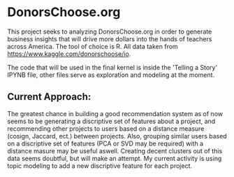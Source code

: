 # DonorsChoose.org

This project seeks to analyzing DonorsChoose.org in order to generate business insights that will drive more dollars into the hands of teachers across America. The tool of choice is R. All data taken from https://www.kaggle.com/donorschoose/io.

The code that will be used in the final kernel is inside the 'Telling a Story' IPYNB file, other files serve as exploration and modeling at the moment.


## Current Approach:

The greatest chance in building a good recommendation system as of now seems to be generating a discriptive set of features about a project, and recommending other projects to users based on a distance measure (cosign, Jaccard, ect.)  between projects. Also, grouping similar users based on a discriptive set of features (PCA or SVD may be required) with a distance masure may be useful aswell.  Creating decent clusters out of this data seems doubtful, but will make an attempt. My current activity is using topic modeling to add a new discriptive feature for each project.




